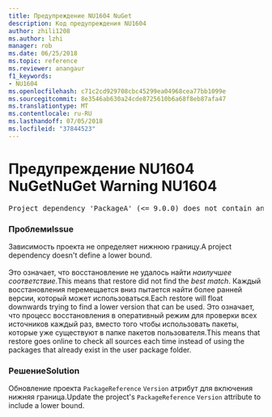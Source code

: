 ```yaml
---
title: Предупреждение NU1604 NuGet
description: Код предупреждения NU1604
author: zhili1208
ms.author: lzhi
manager: rob
ms.date: 06/25/2018
ms.topic: reference
ms.reviewer: anangaur
f1_keywords:
- NU1604
ms.openlocfilehash: c71c2cd929708cbc45299ea04968cea77bb1099e
ms.sourcegitcommit: 8e3546ab630a24cde8725610b6a68f8eb87afa47
ms.translationtype: MT
ms.contentlocale: ru-RU
ms.lasthandoff: 07/05/2018
ms.locfileid: "37844523"
---
```

# <a name="nuget-warning-nu1604"></a><span data-ttu-id="9119e-103">Предупреждение NU1604 NuGet</span><span class="sxs-lookup"><span data-stu-id="9119e-103">NuGet Warning NU1604</span></span>

<pre>Project dependency 'PackageA' (&lt;= 9.0.0) does not contain an inclusive lower bound. Include a lower bound in the dependency version to ensure consistent restore results.</pre>

### <a name="issue"></a><span data-ttu-id="9119e-104">Проблеми</span><span class="sxs-lookup"><span data-stu-id="9119e-104">Issue</span></span>
<span data-ttu-id="9119e-105">Зависимость проекта не определяет нижнюю границу.</span><span class="sxs-lookup"><span data-stu-id="9119e-105">A project dependency doesn't define a lower bound.</span></span><br/><br/><span data-ttu-id="9119e-106">Это означает, что восстановление не удалось найти *наилучшее соответствие*.</span><span class="sxs-lookup"><span data-stu-id="9119e-106">This means that restore did not find the *best match*.</span></span> <span data-ttu-id="9119e-107">Каждый восстановления перемещается вниз пытается найти более ранней версии, который может использоваться.</span><span class="sxs-lookup"><span data-stu-id="9119e-107">Each restore will float downwards trying to find a lower version that can be used.</span></span> <span data-ttu-id="9119e-108">Это означает, что процесс восстановления в оперативный режим для проверки всех источников каждый раз, вместо того чтобы использовать пакеты, которые уже существуют в папке пакетов пользователя.</span><span class="sxs-lookup"><span data-stu-id="9119e-108">This means that restore goes online to check all sources each time instead of using the packages that already exist in the user package folder.</span></span>

### <a name="solution"></a><span data-ttu-id="9119e-109">Решение</span><span class="sxs-lookup"><span data-stu-id="9119e-109">Solution</span></span>
<span data-ttu-id="9119e-110">Обновление проекта `PackageReference` `Version` атрибут для включения нижняя граница.</span><span class="sxs-lookup"><span data-stu-id="9119e-110">Update the project's `PackageReference` `Version` attribute to include a lower bound.</span></span>
